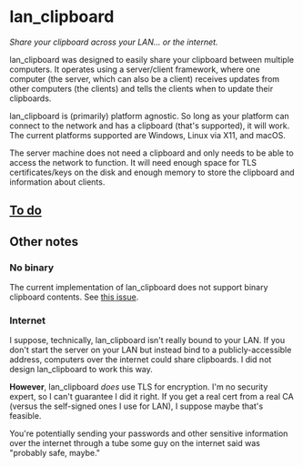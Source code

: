 # lan_clipboard

*Share your clipboard across your LAN... or the internet.*

lan_clipboard was designed to easily share your clipboard between multiple computers. It operates
using a server/client framework, where one computer (the server, which can also be a client) receives
updates from other computers (the clients) and tells the clients when to update their clipboards.

lan_clipboard is (primarily) platform agnostic. So long as your platform can connect to the network
and has a clipboard (that's supported), it will work. The current platforms supported are Windows,
Linux via X11, and macOS.

The server machine does not need a clipboard and only needs to be able to access the network to
function. It will need enough space for TLS certificates/keys on the disk and enough memory to store
the clipboard and information about clients.

## [To do](https://github.com/jkcclemens/lan_clipboard/projects/1)

## Other notes

### No binary

The current implementation of lan_clipboard does not support binary clipboard contents. See
[this issue](https://github.com/jkcclemens/lan_clipboard/issues/7).

### Internet

I suppose, technically, lan_clipboard isn't really bound to your LAN. If you don't start the server
on your LAN but instead bind to a publicly-accessible address, computers over the internet could
share clipboards. I did not design lan_clipboard to work this way.

**However**, lan_clipboard *does* use TLS for encryption. I'm no security expert, so I can't
guarantee I did it right. If you get a real cert from a real CA (versus the self-signed ones I use
for LAN), I suppose maybe that's feasible.

You're potentially sending your passwords and other sensitive information over the internet through
a tube some guy on the internet said was "probably safe, maybe."
